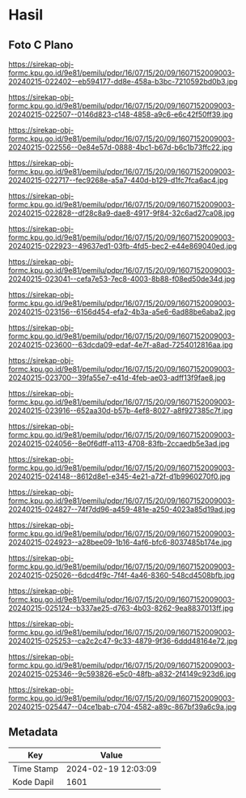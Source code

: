 # Hasil

## Foto C Plano

https://sirekap-obj-formc.kpu.go.id/9e81/pemilu/pdpr/16/07/15/20/09/1607152009003-20240215-022402--eb594177-dd8e-458a-b3bc-7210592bd0b3.jpg

https://sirekap-obj-formc.kpu.go.id/9e81/pemilu/pdpr/16/07/15/20/09/1607152009003-20240215-022507--0146d823-c148-4858-a9c6-e6c42f50ff39.jpg

https://sirekap-obj-formc.kpu.go.id/9e81/pemilu/pdpr/16/07/15/20/09/1607152009003-20240215-022556--0e84e57d-0888-4bc1-b67d-b6c1b73ffc22.jpg

https://sirekap-obj-formc.kpu.go.id/9e81/pemilu/pdpr/16/07/15/20/09/1607152009003-20240215-022717--fec9268e-a5a7-440d-b129-d1fc7fca6ac4.jpg

https://sirekap-obj-formc.kpu.go.id/9e81/pemilu/pdpr/16/07/15/20/09/1607152009003-20240215-022828--df28c8a9-dae8-4917-9f84-32c6ad27ca08.jpg

https://sirekap-obj-formc.kpu.go.id/9e81/pemilu/pdpr/16/07/15/20/09/1607152009003-20240215-022923--49637ed1-03fb-4fd5-bec2-e44e869040ed.jpg

https://sirekap-obj-formc.kpu.go.id/9e81/pemilu/pdpr/16/07/15/20/09/1607152009003-20240215-023041--cefa7e53-7ec8-4003-8b88-f08ed50de34d.jpg

https://sirekap-obj-formc.kpu.go.id/9e81/pemilu/pdpr/16/07/15/20/09/1607152009003-20240215-023156--6156d454-efa2-4b3a-a5e6-6ad88be6aba2.jpg

https://sirekap-obj-formc.kpu.go.id/9e81/pemilu/pdpr/16/07/15/20/09/1607152009003-20240215-023600--63dcda09-edaf-4e7f-a8ad-7254012816aa.jpg

https://sirekap-obj-formc.kpu.go.id/9e81/pemilu/pdpr/16/07/15/20/09/1607152009003-20240215-023700--39fa55e7-e41d-4feb-ae03-adff13f9fae8.jpg

https://sirekap-obj-formc.kpu.go.id/9e81/pemilu/pdpr/16/07/15/20/09/1607152009003-20240215-023916--652aa30d-b57b-4ef8-8027-a8f927385c7f.jpg

https://sirekap-obj-formc.kpu.go.id/9e81/pemilu/pdpr/16/07/15/20/09/1607152009003-20240215-024056--8e0f6dff-a113-4708-83fb-2ccaedb5e3ad.jpg

https://sirekap-obj-formc.kpu.go.id/9e81/pemilu/pdpr/16/07/15/20/09/1607152009003-20240215-024148--8612d8e1-e345-4e21-a72f-d1b9960270f0.jpg

https://sirekap-obj-formc.kpu.go.id/9e81/pemilu/pdpr/16/07/15/20/09/1607152009003-20240215-024827--74f7dd96-a459-481e-a250-4023a85d19ad.jpg

https://sirekap-obj-formc.kpu.go.id/9e81/pemilu/pdpr/16/07/15/20/09/1607152009003-20240215-024923--a28bee09-1b16-4af6-bfc6-8037485b174e.jpg

https://sirekap-obj-formc.kpu.go.id/9e81/pemilu/pdpr/16/07/15/20/09/1607152009003-20240215-025026--6dcd4f9c-7f4f-4a46-8360-548cd4508bfb.jpg

https://sirekap-obj-formc.kpu.go.id/9e81/pemilu/pdpr/16/07/15/20/09/1607152009003-20240215-025124--b337ae25-d763-4b03-8262-9ea8837013ff.jpg

https://sirekap-obj-formc.kpu.go.id/9e81/pemilu/pdpr/16/07/15/20/09/1607152009003-20240215-025253--ca2c2c47-9c33-4879-9f36-6ddd48164e72.jpg

https://sirekap-obj-formc.kpu.go.id/9e81/pemilu/pdpr/16/07/15/20/09/1607152009003-20240215-025346--9c593826-e5c0-48fb-a832-2f4149c923d6.jpg

https://sirekap-obj-formc.kpu.go.id/9e81/pemilu/pdpr/16/07/15/20/09/1607152009003-20240215-025447--04ce1bab-c704-4582-a89c-867bf39a6c9a.jpg


## Metadata

| Key        | Value               |
| ---------- | ------------------- |
| Time Stamp | 2024-02-19 12:03:09 |
| Kode Dapil | 1601                |



